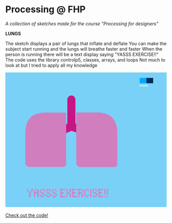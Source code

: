 # Processing @ FHP

_A collection of sketches made for the course "Processing for designers"_


__LUNGS__

The sketch displays a pair of lungs that inflate and deflate
You can make the subject start running and the lungs will breathe faster and faster
When the person is running there will be a text display saying "YASSS EXERCISE!!"
The code uses the library controlp5, classes, arrays, and loops
Not much to look at but I tried to apply all my knowledge

![Lungs project](https://github.com/Estjer/processing-fhp/blob/master/lungs.png?raw=true "Lungs")

[Check out the code!](/Estjer/processing-fhp/blob/master/Lungs.pde)
